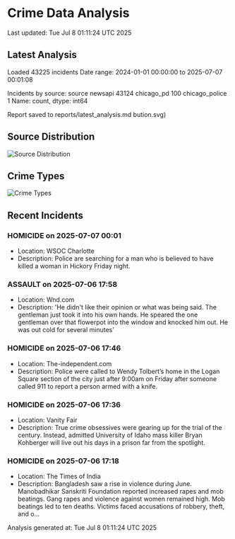 # Crime Data Analysis
Last updated: Tue Jul  8 01:11:24 UTC 2025

## Latest Analysis

Loaded 43225 incidents
Date range: 2024-01-01 00:00:00 to 2025-07-07 00:01:08

Incidents by source:
source
newsapi           43124
chicago_pd          100
chicago_police        1
Name: count, dtype: int64

Report saved to reports/latest_analysis.md
bution.svg)

## Source Distribution
![Source Distribution](images/source_distribution.svg)

## Crime Types
![Crime Types](images/crime_types.svg)

## Recent Incidents

### HOMICIDE on 2025-07-07 00:01
- Location: WSOC Charlotte
- Description: Police are searching for a man who is believed to have killed a woman in Hickory Friday night.


### ASSAULT on 2025-07-06 17:58
- Location: Wnd.com
- Description: 'He didn't like their opinion or what was being said. The gentleman just took it into his own hands. He speared the one gentleman over that flowerpot into the window and knocked him out. He was out cold for several minutes'


### HOMICIDE on 2025-07-06 17:46
- Location: The-independent.com
- Description: Police were called to Wendy Tolbert’s home in the Logan Square section of the city just after 9:00am on Friday after someone called 911 to report a person armed with a knife.


### HOMICIDE on 2025-07-06 17:36
- Location: Vanity Fair
- Description: True crime obsessives were gearing up for the trial of the century. Instead, admitted University of Idaho mass killer Bryan Kohberger will live out his days in a prison far from the spotlight.


### HOMICIDE on 2025-07-06 17:18
- Location: The Times of India
- Description: Bangladesh saw a rise in violence during June. Manobadhikar Sanskriti Foundation reported increased rapes and mob beatings. Gang rapes and violence against women remained high. Mob beatings led to ten deaths. Victims faced accusations of robbery, theft, and o…

Analysis generated at: Tue Jul  8 01:11:24 UTC 2025
